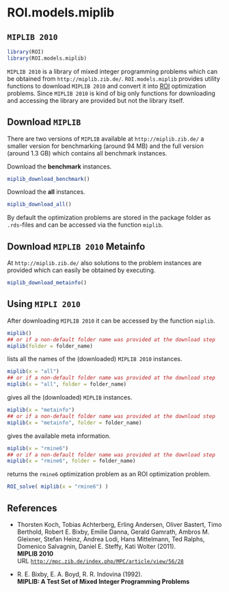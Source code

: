 # ROI.models.miplib

## `MIPLIB 2010`
```r
library(ROI)
library(ROI.models.miplib)
```
`MIPLIB 2010` is a library of mixed integer programming problems which can be obtained
from `http://miplib.zib.de/`. `ROI.models.miplib` provides utility functions
to download `MIPLIB 2010` and convert it into [ROI](https://CRAN.R-project.org/package=ROI)
optimization problems. Since `MIPLIB 2010` is kind of big only functions 
for downloading and accessing the library are provided but not the library itself.

## Download `MIPLIB`
There are two versions of `MIPLIB` available at `http://miplib.zib.de/`
a smaller version for benchmarking (around 94 MB) and the full version (around 1.3 GB)
which contains all benchmark instances.    
    
Download the **benchmark** instances.
```r
miplib_download_benchmark()
```
    
Download the **all** instances.
```r
miplib_download_all()
```
    
By default the optimization problems are stored in the package folder as 
`.rds`-files and can be accessed via the function `miplib`.


## Download `MIPLIB 2010` Metainfo
At `http://miplib.zib.de/` also solutions to the problem instances are 
provided which can easily be obtained by executing.
```r
miplib_download_metainfo()
```

## Using `MIPLI 2010`
After downloading `MIPLIB 2010` it can be accessed by the function `miplib`.   
```r
miplib()
## or if a non-default folder name was provided at the download step
miplib(folder = folder_name)
```
lists all the names of the (downloaded) `MIPLIB 2010` instances.    
    

```r
miplib(x = "all")
## or if a non-default folder name was provided at the download step
miplib(x = "all", folder = folder_name)
```
gives all the (downloaded) `MIPLIB` instances.


```r
miplib(x = "metainfo")
## or if a non-default folder name was provided at the download step
miplib(x = "metainfo", folder = folder_name)
```
gives the available meta information.


```r
miplib(x = "rmine6")
## or if a non-default folder name was provided at the download step
miplib(x = "rmine6", folder = folder_name)
```
returns the `rmine6` optimization problem as an ROI optimization problem.


```r
ROI_solve( miplib(x = "rmine6") )
```


## References
  
  + Thorsten Koch, Tobias Achterberg, Erling Andersen, Oliver Bastert, Timo Berthold, Robert E. Bixby, Emilie Danna, Gerald Gamrath, Ambros M. Gleixner, Stefan Heinz, Andrea Lodi, Hans Mittelmann, Ted Ralphs, Domenico Salvagnin, Daniel E. Steffy, Kati Wolter (2011).    
  **MIPLIB 2010**    
  URL [`http://mpc.zib.de/index.php/MPC/article/view/56/28`](http://mpc.zib.de/index.php/MPC/article/view/56/28)

  + R. E. Bixby, E. A. Boyd, R. R. Indovina (1992).    
  **MIPLIB: A Test Set of Mixed Integer Programming Problems**
